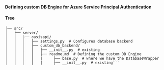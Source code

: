 #### Defining custom DB Engine for Azure Service Principal Authentication
#### Tree 

```/var/www/oasis/
│── src/
│   ├── server/
│   │   ├── oasisapi/
│   │   │   ├── settings.py  # Configures database backend
│   │   │   ├── custom_db_backend/
│   │   │   │   ├── __init__.py  # existing
│   │   │   │   ├── readme.md  # Defining the custom DB Engine
│   │   │   │   |     ├── base.py  # where we have the DatabaseWrapper
│   │   │   │   |     ├── __init__.py  # existing```
